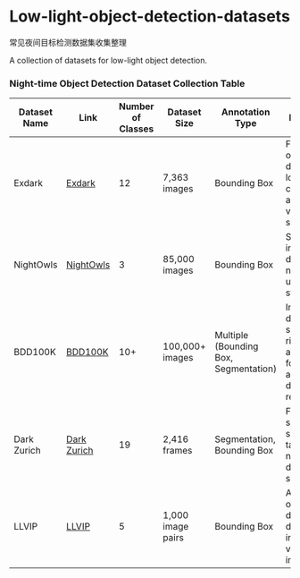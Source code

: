 # Low-light-object-detection-datasets

常见夜间目标检测数据集收集整理

A collection of datasets for low-light object detection.



### Night-time Object Detection Dataset Collection Table

| Dataset Name | Link | Number of Classes | Dataset Size | Annotation Type | Description | Additional Information |
|--------------|------|-------------------|--------------|-----------------|-------------|------------------------|
| Exdark | [Exdark](https://github.com/cs-chan/Exclusively-Dark-Image-Dataset) | 12 | 7,363 images | Bounding Box | Focuses on object detection in low-light conditions across various scenes. | - |
| NightOwls | [NightOwls](https://www.nightowls-dataset.org) | 3 | 85,000 images | Bounding Box | Specializes in pedestrian detection on night-time urban streets. | Contains images from multiple cameras |
| BDD100K | [BDD100K](https://bdd-data.berkeley.edu) | 10+ | 100,000+ images | Multiple (Bounding Box, Segmentation) | Includes both day and night scenes with rich annotations for autonomous driving research. | Supports semantic segmentation, object detection, and trajectory prediction |
| Dark Zurich | [Dark Zurich](https://www.vision.ee.ethz.ch/en/datasets/dark-zurich/) | 19 | 2,416 frames | Segmentation, Bounding Box | Focuses on semantic segmentation tasks in night-time driving scenarios. | Includes day-night image pairs |
| LLVIP | [LLVIP](https://github.com/changyuy/L3F-IR/releases/tag/LLVIP) | 5 | 1,000 image pairs | Bounding Box | A low-light object detection dataset with infrared and visible light image pairs. | Contains both infrared and visible light data |

